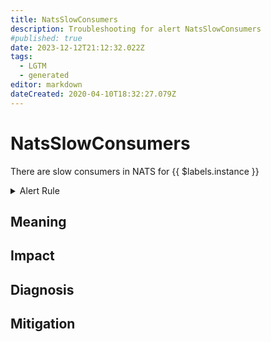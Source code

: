 ```yaml
---
title: NatsSlowConsumers
description: Troubleshooting for alert NatsSlowConsumers
#published: true
date: 2023-12-12T21:12:32.022Z
tags: 
  - LGTM
  - generated
editor: markdown
dateCreated: 2020-04-10T18:32:27.079Z
---
```


# NatsSlowConsumers

There are slow consumers in NATS for {{ $labels.instance }}

<details>
  <summary>Alert Rule</summary>

{{% rule "nats/nats-exporter.yml" "NatsSlowConsumers" %}}

{{% comment %}}

```yaml
alert: NatsSlowConsumers
expr: gnatsd_varz_slow_consumers > 0
for: 3m
labels:
    severity: critical
annotations:
    summary: Nats slow consumers (instance {{ $labels.instance }})
    description: |-
        There are slow consumers in NATS for {{ $labels.instance }}
          VALUE = {{ $value }}
          LABELS = {{ $labels }}
    runbook: https://github.com/srerun/prometheus-alerts/blob/main/content/runbooks/nats-exporter/NatsSlowConsumers.md

```

{{% /comment %}}

</details>


## Meaning
[//]: # "Short paragraph that explains what the alert means"


## Impact
[//]: # "What could / will happen if the alert is not addressed"



## Diagnosis
[//]: # "Steps to take to identify the cause of the problem"



## Mitigation
[//]: # "The steps necessary to resolve the alert"
